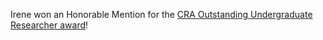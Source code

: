 Irene won an Honorable Mention for the [CRA Outstanding Undergraduate Researcher award][cra]!

[cra]: https://cra.org/about/awards/outstanding-undergraduate-researcher-award/
